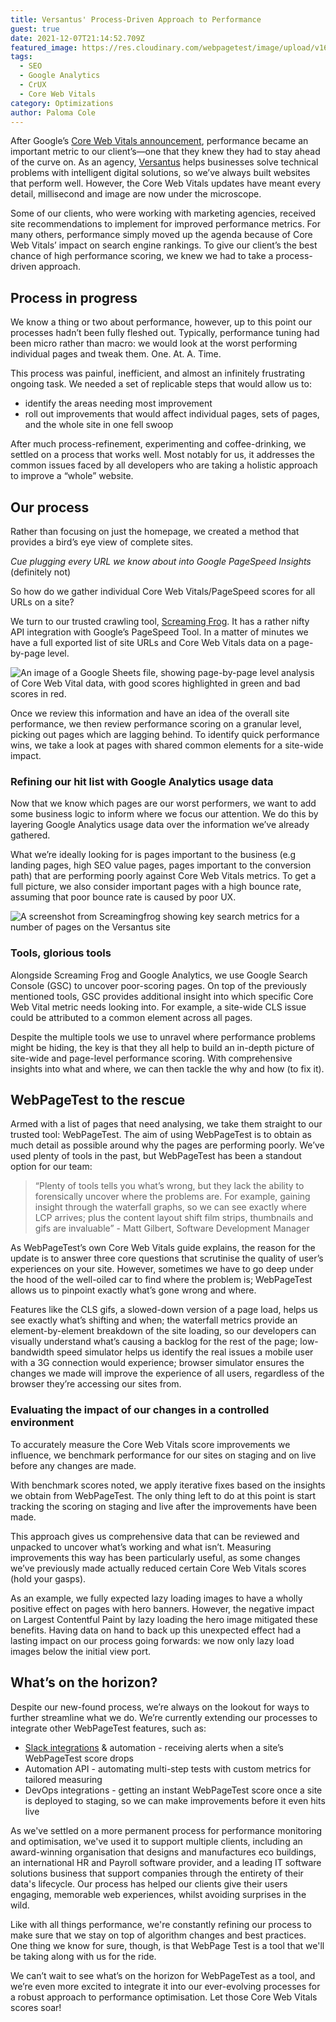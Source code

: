 ```yaml
---
title: Versantus' Process-Driven Approach to Performance
guest: true
date: 2021-12-07T21:14:52.709Z
featured_image: https://res.cloudinary.com/webpagetest/image/upload/v1638980599/versantus-cta_gx7no8.png
tags:
  - SEO
  - Google Analytics
  - CrUX
  - Core Web Vitals
category: Optimizations
author: Paloma Cole
---
```

After Google’s [Core Web Vitals announcement](https://developers.google.com/search/blog/2020/11/timing-for-page-experience), performance became an important metric to our client’s—one that they knew they had to stay ahead of the curve on. As an agency, [Versantus](https://www.versantus.co.uk/) helps businesses solve technical problems with intelligent digital solutions, so we’ve always built websites that perform well. However, the Core Web Vitals updates have meant every detail, millisecond and image are now under the microscope. 

Some of our clients, who were working with marketing agencies, received site recommendations to implement for improved performance metrics. For many others, performance simply moved up the agenda because of Core Web Vitals’ impact on search engine rankings. To give our client’s the best chance of high performance scoring, we knew we had to take a process-driven approach.

## Process in progress

We know a thing or two about performance, however, up to this point our processes hadn’t been fully fleshed out. Typically, performance tuning had been micro rather than macro: we would look at the worst performing individual pages and tweak them. One. At. A. Time.

This process was painful, inefficient, and almost an infinitely frustrating ongoing task. We needed a set of replicable steps that would allow us to: 

* identify the areas needing most improvement
* roll out improvements that would affect individual pages, sets of pages, and the whole site in one fell swoop

After much process-refinement, experimenting and coffee-drinking, we settled on a process that works well. Most notably for us, it addresses the common issues faced by all developers who are taking a holistic approach to improve a “whole” website. 

## Our process

Rather than focusing on just the homepage, we created a method that provides a bird’s eye view of complete sites. 

*Cue plugging every URL we know about into Google PageSpeed Insights* (definitely not)

So how do we gather individual Core Web Vitals/PageSpeed scores for all URLs on a site? 

We turn to our trusted crawling tool, [Screaming Frog](https://www.screamingfrog.co.uk/). It has a rather nifty API integration with Google’s PageSpeed Tool. In a matter of minutes we have a full exported list of site URLs and Core Web Vitals data on a page-by-page level. 

![An image of a Google Sheets file, showing page-by-page level analysis of Core Web Vital data, with good scores highlighted in green and bad scores in red.](https://res.cloudinary.com/webpagetest/image/upload/v1638912065/versantus-spreadsheet_jpspsg.png "Wide:")

Once we review this information and have an idea of the overall site performance, we then review performance scoring on a granular level, picking out pages which are lagging behind. To identify quick performance wins, we take a look at pages with shared common elements for a site-wide impact.

### Refining our hit list with Google Analytics usage data

Now that we know which pages are our worst performers, we want to add some business logic to inform where we focus our attention. We do this by layering Google Analytics usage data over the information we’ve already gathered.

What we’re ideally looking for is pages important to the business (e.g landing pages, high SEO value pages, pages important to the conversion path) that are performing poorly against Core Web Vitals metrics. To get a full picture, we also consider important pages with a high bounce rate, assuming that poor bounce rate is caused by poor UX. 

![A screenshot from Screamingfrog showing key search metrics for a number of pages on the Versantus site](https://res.cloudinary.com/webpagetest/image/upload/v1638912187/versantus-screaming_chvqrf.png "Wide:")

### Tools, glorious tools

Alongside Screaming Frog and Google Analytics, we use Google Search Console (GSC) to uncover poor-scoring pages. On top of the previously mentioned tools, GSC provides additional insight into which specific Core Web Vital metric needs looking into. For example, a site-wide CLS issue could be attributed to a common element across all pages. 

Despite the multiple tools we use to unravel where performance problems might be hiding, the key is that they all help to build an in-depth picture of site-wide and page-level performance scoring. With comprehensive insights into what and where, we can then tackle the why and how (to fix it). 

## WebPageTest to the rescue

Armed with a list of pages that need analysing, we take them straight to our trusted tool: WebPageTest. The aim of using WebPageTest is to obtain as much detail as possible around why the pages are performing poorly. We’ve used plenty of tools in the past, but WebPageTest has been a standout option for our team: 

> “Plenty of tools tells you what’s wrong, but they lack the ability to forensically uncover where the problems are. For example, gaining insight through the waterfall graphs, so we can see exactly where LCP arrives; plus the content layout shift film strips, thumbnails and gifs are invaluable” - Matt Gilbert, Software Development Manager 

As WebPageTest’s own Core Web Vitals guide explains, the reason for the update is to answer three core questions that scrutinise the quality of user’s experiences on your site. However, sometimes we have to go deep under the hood of the well-oiled car to find where the problem is; WebPageTest allows us to pinpoint exactly what’s gone wrong and where. 

Features like the CLS gifs, a slowed-down version of a page load, helps us see exactly what’s shifting and when; the waterfall metrics provide an element-by-element breakdown of the site loading, so our developers can visually understand what’s causing a backlog for the rest of the page; low-bandwidth speed simulator helps us identify the real issues a mobile user with a 3G connection would experience; browser simulator ensures the changes we made will improve the experience of all users, regardless of the browser they’re accessing our sites from.

### Evaluating the impact of our changes in a controlled environment

To accurately measure the Core Web Vitals score improvements we influence, we benchmark performance for our sites on staging and on live before any changes are made. 

With benchmark scores noted, we apply iterative fixes based on the insights we obtain from WebPageTest. The only thing left to do at this point is start tracking the scoring on staging and live after the improvements have been made. 

This approach gives us comprehensive data that can be reviewed and unpacked to uncover what’s working and what isn’t. Measuring improvements this way has been particularly useful, as some changes we’ve previously made actually reduced certain Core Web Vitals scores (hold your gasps). 

As an example, we fully expected lazy loading images to have a wholly positive effect on pages with hero banners. However, the negative impact on Largest Contentful Paint by lazy loading the hero image mitigated these benefits. Having data on hand to back up this unexpected effect had a lasting impact on our process going forwards: we now only lazy load images below the initial view port.

## What’s on the horizon?

Despite our new-found process, we’re always on the lookout for ways to further streamline what we do. We’re currently extending our processes to integrate other WebPageTest features, such as: 

* [Slack integrations](https://github.com/WebPageTest/webpagetest-slack) & automation - receiving alerts when a site’s WebPageTest score drops
* Automation API - automating multi-step tests with custom metrics for tailored measuring 
* DevOps integrations - getting an instant WebPageTest score once a site is deployed to staging, so we can make improvements before it even hits live

As we've settled on a more permanent process for performance monitoring and optimisation, we've used it to support multiple clients, including an award-winning organisation that designs and manufactures eco buildings, an international HR and Payroll software provider, and a leading IT software solutions business that support companies through the entirety of their data's lifecycle. Our process has helped our clients give their users engaging, memorable web experiences, whilst avoiding surprises in the wild. 

Like with all things performance, we're constantly refining our process to make sure that we stay on top of algorithm changes and best practices. One thing we know for sure, though, is that WebPage Test is a tool that we'll be taking along with us for the ride. 

We can’t wait to see what’s on the horizon for WebPageTest as a tool, and we’re even more excited to integrate it into our ever-evolving processes for a robust approach to performance optimisation. Let those Core Web Vitals scores soar!